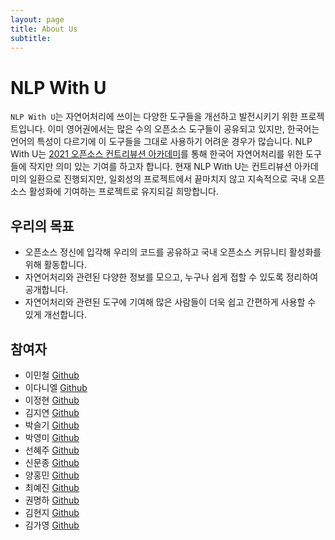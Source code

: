 ```yaml
---
layout: page
title: About Us
subtitle: 
---
```


# NLP With U

`NLP With U`는 자연어처리에 쓰이는 다양한 도구들을 개선하고 발전시키기 위한 프로젝트입니다. 
이미 영어권에서는 많은 수의 오픈소스 도구들이 공유되고 있지만, 한국어는 언어의 특성이 다르기에 이 도구들을 그대로 사용하기 어려운 경우가 많습니다. 
NLP With U는 [2021 오픈소스 컨트리뷰션 아카데미](https://www.oss.kr/contribution_academy)를 통해 한국어 자연어처리를 위한 도구들에 작지만 의미 있는 기여를 하고자 합니다.
현재 NLP With U는 컨트리뷰션 아카데미의 일환으로 진행되지만, 일회성의 프로젝트에서 끝마치지 않고 지속적으로 국내 오픈소스 활성화에 기여하는 프로젝트로 유지되길 희망합니다.

## 우리의 목표

* 오픈소스 정신에 입각해 우리의 코드를 공유하고 국내 오픈소스 커뮤니티 활성화를 위해 활동합니다.
* 자연어처리와 관련된 다양한 정보를 모으고, 누구나 쉽게 접할 수 있도록 정리하여 공개합니다.
* 자연어처리와 관련된 도구에 기여해 많은 사람들이 더욱 쉽고 간편하게 사용할 수 있게 개선합니다.

## 참여자

* 이민철 [Github](https://github.com/bab2min)
* 이다니엘 [Github](https://github.com/hexists)
* 이정현 [Github](https://github.com/coding-Benny)
* 김지연 [Github](https://github.com/jiyeonnn03)
* 박슬기 [Github](https://github.com/mel-f-dev)
* 박영미 [Github](https://github.com/Youngmi-Park)
* 선혜주 [Github](https://github.com/HyeJuSeon)
* 신문종 [Github](https://github.com/moon-jong)
* 양홍민 [Github](https://github.com/emiatej9)
* 최예진 [Github](https://github.com/new-w)
* 권명하 [Github](https://github.com/kwonmha)
* 김현지 [Github](https://github.com/P1ZZ4)
* 김가영 [Github](https://github.com/xdfc1745)

